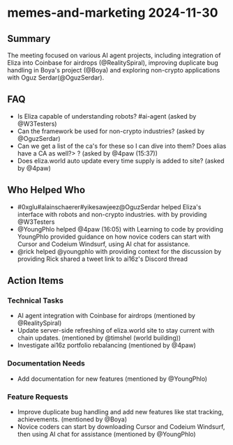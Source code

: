 # memes-and-marketing 2024-11-30

## Summary

The meeting focused on various AI agent projects, including integration of Eliza into Coinbase for airdrops (@RealitySpiral), improving duplicate bug handling in Boya's project (@Boya) and exploring non-crypto applications with Oguz Serdar(@OguzSerdar).

## FAQ

- Is Eliza capable of understanding robots? #ai-agent (asked by @W3Testers)
- Can the framework be used for non-crypto industries? (asked by @OguzSerdar)
- Can we get a list of the ca's for these so I can dive into them? Does alias have a CA as well?> ? (asked by @4paw (15:37))
- Does eliza.world auto update every time supply is added to site? (asked by @4paw)

## Who Helped Who

- #0xglu#alainschaerer#yikesawjeez@OguzSerdar helped Eliza's interface with robots and non-crypto industries. with by
  providing @W3Testers
- @YoungPhlo helped @4paw (16:05) with Learning to code by providing YoungPhlo provided guidance on how novice coders can start with Cursor and Codeium Windsurf, using AI chat for assistance.
- @rick helped @youngphlo with providing context for the discussion by providing Rick shared a tweet link to ai16z's Discord thread

## Action Items

### Technical Tasks

- AI agent integration with Coinbase for airdrops (mentioned by @RealitySpiral)
- Update server-side refreshing of eliza.world site to stay current with chain updates. (mentioned by @timshel (world building))
- Investigate ai16z portfolio rebalancing (mentioned by @4paw)

### Documentation Needs

- Add documentation for new features (mentioned by @YoungPhlo)

### Feature Requests

- Improve duplicate bug handling and add new features like stat tracking, achievements. (mentioned by @Boya)
- Novice coders can start by downloading Cursor and Codeium Windsurf, then using AI chat for assistance (mentioned by @YoungPhlo)
